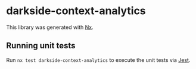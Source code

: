 # darkside-context-analytics

This library was generated with [Nx](https://nx.dev).

## Running unit tests

Run `nx test darkside-context-analytics` to execute the unit tests via [Jest](https://jestjs.io).

